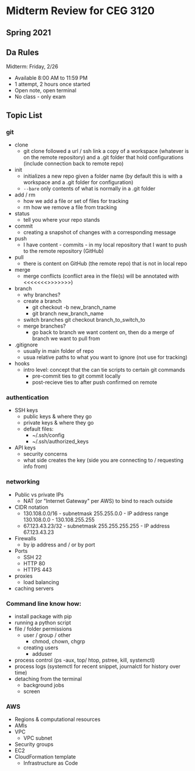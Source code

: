 # Midterm Review for CEG 3120
## Spring 2021

## Da Rules

Midterm: Friday, 2/26

- Available 8:00 AM to 11:59 PM
- 1 attempt, 2 hours once started
- Open note, open terminal
- No class - only exam

## Topic List

### git 
- clone
    - git clone followed a url / ssh link a copy of a workspace (whatever is on the remote repository) and a .git folder that hold configurations (include connection back to remote repo)
- init
    - initializes a new repo given a folder name (by default this is with a workspace and a .git folder for configuration)
    - `--bare` only contents of what is normally in a .git folder
- add / rm
    - how we add a file or set of files for tracking
    - rm how we remove a file from tracking
- status
    - tell you where your repo stands
- commit
    - creating a snapshot of changes with a corresponding message
- push
    - I have content - commits - in my local repository that I want to push to the remote repository (GitHub)
- pull
    - there is content on GitHub (the remote repo) that is not in local repo
- merge
    - merge conflicts (conflict area in the file(s) will be annotated with <<<<<<<>>>>>>>)
- branch
    - why branches?
    - create a branch
        - git checkout -b new_branch_name
        - git branch new_branch_name
    - switch branches
        git checkout branch_to_switch_to
    - merge branches?
        - go back to branch we want content on, then do a merge of branch we want to pull from
- .gitignore
    - usually in main folder of repo
    - usua relative paths to what you want to ignore (not use for tracking)
- hooks
    - intro level: concept that the can tie scripts to certain git commands 
        - pre-commit ties to git commit locally
        - post-recieve ties to after push confirmed on remote

### authentication
- SSH keys
    - public keys & where they go
    - private keys & where they go
    - default files:
        - ~/.ssh/config
        - ~/.ssh/authorized_keys
- API keys
    - security concerns
    - what side creates the key (side you are connecting to / requesting info from)

### networking
- Public vs private IPs
    - NAT (or "Internet Gateway" per AWS) to bind to reach outside
- CIDR notation
    - 130.108.0.0/16 - subnetmask 255.255.0.0 - IP address range 130.108.0.0 - 130.108.255.255
    - 67.123.43.23/32 - subnetmask 255.255.255.255 - IP address 67.123.43.23
- Firewalls
    - by ip address and / or by port
- Ports
    - SSH 22
    - HTTP 80
    - HTTPS 443
- proxies
     - load balancing
- caching servers

### Command line know how:
- install package with pip
- running a python script
- file / folder permissions
    - user / group / other
        - chmod, chown, chgrp
    - creating users
        - adduser
- process control (ps -aux, top/ htop, pstree, kill, systemctl)
- process logs (systemctl for recent snippet, journalctl for history over time)
- detaching from the terminal
    - background jobs
    - screen

### AWS
- Regions & computational resources
- AMIs
- VPC
    - VPC subnet
- Security groups
- EC2
- CloudFormation template
    - Infrastructure as Code